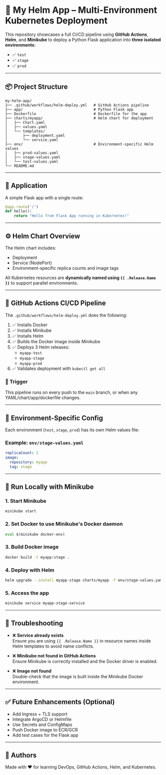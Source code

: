 # 🚀 My Helm App – Multi-Environment Kubernetes Deployment

This repository showcases a full CI/CD pipeline using **GitHub Actions**, **Helm**, and **Minikube** to deploy a Python Flask application into **three isolated environments**:

- ✅ `test`
- ✅ `stage`
- ✅ `prod`

---

## 📦 Project Structure

```
my-helm-app/
├── .github/workflows/helm-deploy.yml   # GitHub Actions pipeline
├── app/                                # Python Flask app
├── Dockerfile                          # Dockerfile for the app
├── charts/myapp/                       # Helm chart for deployment
│   ├── Chart.yaml
│   ├── values.yaml
│   └── templates/
│       ├── deployment.yaml
│       └── service.yaml
├── env/                                # Environment-specific Helm values
│   ├── prod-values.yaml
│   ├── stage-values.yaml
│   └── test-values.yaml
└── README.md
```

---

## 🐳 Application

A simple Flask app with a single route:

```python
@app.route('/')
def hello():
    return "Hello from Flask App running in Kubernetes!"
```

---

## ⚙️ Helm Chart Overview

The Helm chart includes:

- Deployment
- Service (NodePort)
- Environment-specific replica counts and image tags

All Kubernetes resources are **dynamically named using `{{ .Release.Name }}`** to support parallel environments.

---

## 🚀 GitHub Actions CI/CD Pipeline

The `.github/workflows/helm-deploy.yml` does the following:

1. ✅ Installs Docker
2. ✅ Installs Minikube
3. ✅ Installs Helm
4. ✅ Builds the Docker image inside Minikube
5. ✅ Deploys 3 Helm releases:
   - `myapp-test`
   - `myapp-stage`
   - `myapp-prod`
6. ✅ Validates deployment with `kubectl get all`

### 🔁 Trigger

This pipeline runs on every push to the `main` branch, or when any YAML/chart/app/dockerfile changes.

---

## 🔧 Environment-Specific Config

Each environment (`test`, `stage`, `prod`) has its own Helm values file:

### Example: `env/stage-values.yaml`

```yaml
replicaCount: 2
image:
  repository: myapp
  tag: stage
```

---

## 🧪 Run Locally with Minikube

### 1. Start Minikube

```bash
minikube start
```

### 2. Set Docker to use Minikube's Docker daemon

```bash
eval $(minikube docker-env)
```

### 3. Build Docker image

```bash
docker build -t myapp:stage .
```

### 4. Deploy with Helm

```bash
helm upgrade --install myapp-stage charts/myapp -f env/stage-values.yaml
```

### 5. Access the app

```bash
minikube service myapp-stage-service
```

---

## 🔐 Troubleshooting

- ❌ **Service already exists**  
  Ensure you are using `{{ .Release.Name }}` in resource names inside Helm templates to avoid name conflicts.

- ❌ **Minikube not found in GitHub Actions**  
  Ensure Minikube is correctly installed and the Docker driver is enabled.

- ❌ **Image not found**  
  Double-check that the image is built inside the Minikube Docker environment.

---

## ✅ Future Enhancements (Optional)

- Add Ingress + TLS support
- Integrate ArgoCD or Helmfile
- Use Secrets and ConfigMaps
- Push Docker image to ECR/GCR
- Add test cases for the Flask app

---

## 🙌 Authors

Made with ❤️ for learning DevOps, GitHub Actions, Helm, and Kubernetes.
